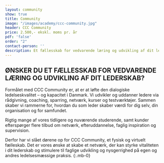 ```yaml
---
layout: community
show: true
title: Community
image: "/images/academy/ccc-community.jpg"
header: CCC Community
price: 2.500,- ekskl. moms pr. år
pdf: 'false'
order: "2"
contact-person: ''
description: Et fællesskab for vedvarende læring og udvikling af dit lederskab
---
```

## ØNSKER DU ET FÆLLESSKAB FOR VEDVARENDE LÆRING OG UDVIKLING AF DIT LEDERSKAB?


Formålet med CCC Community er, at er at løfte den dialogiske ledelseskvalitet – og kapacitet i Danmark. Vi udvikler og uddanner ledere via rådgivning, coaching, sparring, netværk, kurser og testværktøjer. Sammen skaber vi rammerne for, hvordan du som leder skaber værdi for dig selv, din organisation og for samfundet.


Rigtig mange af vores tidligere og nuværende studerende, samt kunder efterspørger flere tilbud om netværk, efteruddannelse, faglig inspiration og supervision.

Derfor har vi slået dørene op for CCC Community, et fysisk og virtuelt fælleskab. Det er vores ønske at skabe et netværk, der kan styrke vitaliteten i dit lederskab og stimulere til faglige udvikling og nysgerrighed på egen og andres ledelsesmæssige praksis.
{:.mb-0}